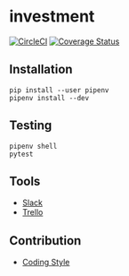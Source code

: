 # investment

[![CircleCI](https://circleci.com/gh/gi-khi/investment.svg?style=svg)](https://circleci.com/gh/gi-khi/investment)
[![Coverage Status](https://coveralls.io/repos/github/gi-khi/investment/badge.svg?branch=master)](https://coveralls.io/github/gi-khi/investment?branch=master)

## Installation

```console
pip install --user pipenv
pipenv install --dev
```

## Testing

```console
pipenv shell
pytest
```

## Tools

* [Slack](gi-khi.slack.com)
* [Trello](https://trello.com/b/3PsJfjSR/investment)

## Contribution

* [Coding Style](https://www.python.org/dev/peps/pep-0008/)